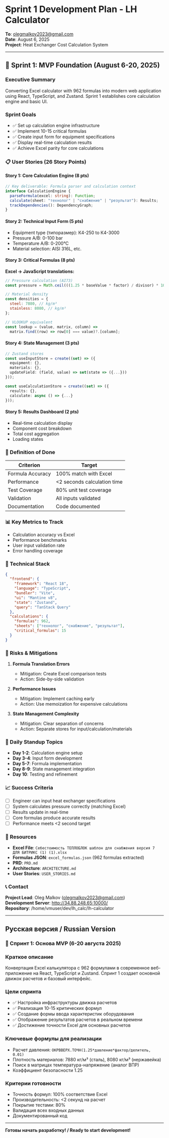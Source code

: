 # Sprint 1 Development Plan - LH Calculator

**To**: olegmalkov2023@gmail.com  
**Date**: August 6, 2025  
**Project**: Heat Exchanger Cost Calculation System

---

## 🚀 Sprint 1: MVP Foundation (August 6-20, 2025)

### Executive Summary

Converting Excel calculator with 962 formulas into modern web application using React, TypeScript, and Zustand. Sprint 1 establishes core calculation engine and basic UI.

### Sprint Goals

- ✅ Set up calculation engine infrastructure
- ✅ Implement 10-15 critical formulas
- ✅ Create input form for equipment specifications
- ✅ Display real-time calculation results
- ✅ Achieve Excel parity for core calculations

### 📋 User Stories (26 Story Points)

#### Story 1: Core Calculation Engine (8 pts)

```typescript
// Key deliverable: Formula parser and calculation context
interface CalculationEngine {
  parseFormula(excel: string): Function;
  calculate(sheet: "технолог" | "снабжение" | "результат"): Results;
  trackDependencies(): DependencyGraph;
}
```

#### Story 2: Technical Input Form (5 pts)

- Equipment type (типоразмер): К4-250 to К4-3000
- Pressure A/B: 0-100 bar
- Temperature A/B: 0-200°C
- Material selection: AISI 316L, etc.

#### Story 3: Critical Formulas (8 pts)

**Excel → JavaScript translations:**

```javascript
// Pressure calculation (AI73)
const pressure = Math.ceil(((1.25 * baseValue * factor) / divisor) * 100) / 100;

// Material density
const densities = {
  steel: 7880, // kg/m³
  stainless: 8080, // kg/m³
};

// VLOOKUP equivalent
const lookup = (value, matrix, column) =>
  matrix.find((row) => row[0] === value)?.[column];
```

#### Story 4: State Management (3 pts)

```typescript
// Zustand stores
const useInputStore = create((set) => ({
  equipment: {},
  materials: {},
  updateField: (field, value) => set(state => ({...}))
}));

const useCalculationStore = create((set) => ({
  results: {},
  calculate: async () => {...}
}));
```

#### Story 5: Results Dashboard (2 pts)

- Real-time calculation display
- Component cost breakdown
- Total cost aggregation
- Loading states

### 🎯 Definition of Done

| Criterion        | Target                      |
| ---------------- | --------------------------- |
| Formula Accuracy | 100% match with Excel       |
| Performance      | <2 seconds calculation time |
| Test Coverage    | 80% unit test coverage      |
| Validation       | All inputs validated        |
| Documentation    | Code documented             |

### 📊 Key Metrics to Track

- Calculation accuracy vs Excel
- Performance benchmarks
- User input validation rate
- Error handling coverage

### 🔧 Technical Stack

```json
{
  "frontend": {
    "framework": "React 18",
    "language": "TypeScript",
    "bundler": "Vite",
    "ui": "Mantine v8",
    "state": "Zustand",
    "query": "TanStack Query"
  },
  "calculations": {
    "formulas": 962,
    "sheets": ["технолог", "снабжение", "результат"],
    "critical_formulas": 15
  }
}
```

### 🚨 Risks & Mitigations

1. **Formula Translation Errors**
   - Mitigation: Create Excel comparison tests
   - Action: Side-by-side validation

2. **Performance Issues**
   - Mitigation: Implement caching early
   - Action: Use memoization for expensive calculations

3. **State Management Complexity**
   - Mitigation: Clear separation of concerns
   - Action: Separate stores for input/calculation/materials

### 📅 Daily Standup Topics

- **Day 1-2**: Calculation engine setup
- **Day 3-4**: Input form development
- **Day 5-7**: Formula implementation
- **Day 8-9**: State management integration
- **Day 10**: Testing and refinement

### 📈 Success Criteria

- [ ] Engineer can input heat exchanger specifications
- [ ] System calculates pressure correctly (matching Excel)
- [ ] Results update in real-time
- [ ] Core formulas produce accurate results
- [ ] Performance meets <2 second target

### 🔗 Resources

- **Excel File**: `Себестоимость ТЕПЛОБЛОК шаблон для снабжения версия 7 ДЛЯ БИТРИКС (1) (1).xlsx`
- **Formulas JSON**: `excel_formulas.json` (962 formulas extracted)
- **PRD**: `PRD.md`
- **Architecture**: `ARCHITECTURE.md`
- **User Stories**: `USER_STORIES.md`

### 📞 Contact

**Project Lead**: Oleg Malkov (olegmalkov2023@gmail.com)  
**Development Server**: http://34.88.248.65:10000/  
**Repository**: /home/vmuser/dev/lh_calc/lh-calculator

---

## Русская версия / Russian Version

### 🚀 Спринт 1: Основа MVP (6-20 августа 2025)

### Краткое описание

Конвертация Excel калькулятора с 962 формулами в современное веб-приложение на React, TypeScript и Zustand. Спринт 1 создает основной движок расчетов и базовый интерфейс.

### Цели спринта

- ✅ Настройка инфраструктуры движка расчетов
- ✅ Реализация 10-15 критических формул
- ✅ Создание формы ввода характеристик оборудования
- ✅ Отображение результатов расчетов в реальном времени
- ✅ Достижение точности Excel для основных расчетов

### Ключевые формулы для реализации

- Расчет давления: `ОКРВВЕРХ.ТОЧН(1.25*давление*фактор/делитель, 0.01)`
- Плотность материалов: 7880 кг/м³ (сталь), 8080 кг/м³ (нержавейка)
- Поиск в матрицах температура-напряжение (аналог ВПР)
- Коэффициент безопасности 1.25

### Критерии готовности

- Точность формул: 100% соответствие Excel
- Производительность: <2 секунд на расчет
- Покрытие тестами: 80%
- Валидация всех входных данных
- Документированный код

---

**Готовы начать разработку! / Ready to start development!**
